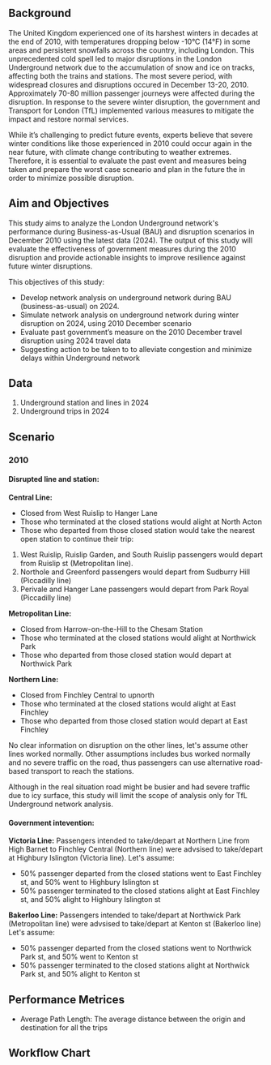 ## Background

The United Kingdom experienced one of its harshest winters in decades at the end of 2010, with temperatures dropping below -10°C (14°F) in some areas and persistent snowfalls across the country, including London. This unprecedented cold spell led to major disruptions in the London Underground network due to the accumulation of snow and ice on tracks, affecting both the trains and stations. The most severe period, with widespread closures and disruptions occured in December 13-20, 2010. Approximately 70-80 million passenger journeys were affected during the disruption. In response to the severe winter disruption, the government and Transport for London (TfL) implemented various measures to mitigate the impact and restore normal services.

While it’s challenging to predict future events, experts believe that severe winter conditions like those experienced in 2010 could occur again in the near future, with climate change contributing to weather extremes. Therefore, it is essential to evaluate the past event and measures being taken and prepare the worst case scneario and plan in the future the in order to minimize possible disruption.

## Aim and Objectives

This study aims to analyze the London Underground network's performance during Business-as-Usual (BAU) and disruption scenarios in December 2010 using the latest data (2024). The output of this study will evaluate the effectiveness of government measures during the 2010 disruption and provide actionable insights to improve resilience against future winter disruptions.

This objectives of this study:

- Develop network analysis on underground network during BAU (business-as-usual) on 2024.
- Simulate network analysis on underground network during winter disruption on 2024, using 2010 December scenario
- Evaluate past government’s measure on the 2010 December travel disruption using 2024 travel data
- Suggesting action to be taken to to alleviate congestion and minimize delays within Underground network

## Data

1. Underground station and lines in 2024
2. Underground trips in 2024

## Scenario

### 2010

#### Disrupted line and station:

**Central Line:**
- Closed from West Ruislip to Hanger Lane
- Those who terminated at the closed stations would alight at North Acton
- Those who departed from those closed station would take the nearest open station to continue their trip:
1. West Ruislip, Ruislip Garden, and South Ruislip passengers would depart from Ruislip st (Metropolitan line).
2. Northole and Greenford passengers would depart from Sudburry Hill (Piccadilly line)
3. Perivale and Hanger Lane passengers would depart from Park Royal (Piccadilly line)

**Metropolitan Line:**
- Closed from Harrow-on-the-Hill to the Chesam Station
- Those who terminated at the closed stations would alight at Northwick Park
- Those who departed from those closed station would depart at Northwick Park
      
**Northern Line:**
- Closed from Finchley Central to upnorth
- Those who terminated at the closed stations would alight at East Finchley
- Those who departed from those closed station would depart at East Finchley

No clear information on disruption on the other lines, let's assume other lines worked normally.
Other assumptions includes bus worked normally and no severe traffic on the road, thus passengers can use alternative road-based transport to reach the stations.

Although in the real situation road might be busier and had severe traffic due to icy surface, this study will limit the scope of analysis only for TfL Underground network analysis. 
    
#### Government intevention:

**Victoria Line:**
Passengers intended to take/depart at Northern Line from High Barnet to Finchley Central (Northern line) were advsised to take/depart at Highbury Islington (Victoria line).
Let's assume:
- 50% passenger departed from the closed stations went to East Finchley st, and 50% went to Highbury Islington st
- 50% passenger terminated to the closed stations alight at East Finchley st, and 50% alight to Highbury Islington st

**Bakerloo Line:**
Passengers intended to take/depart at Northwick Park (Metropolitan line) were advsised to take/depart at Kenton st (Bakerloo line)
Let's assume:
- 50% passenger departed from the closed stations went to Northwick Park st, and 50% went to Kenton st
- 50% passenger terminated to the closed stations alight at Northwick Park st, and 50% alight to Kenton st

## Performance Metrices

- Average Path Length: The average distance between the origin and destination for all the trips
  
## Workflow Chart

